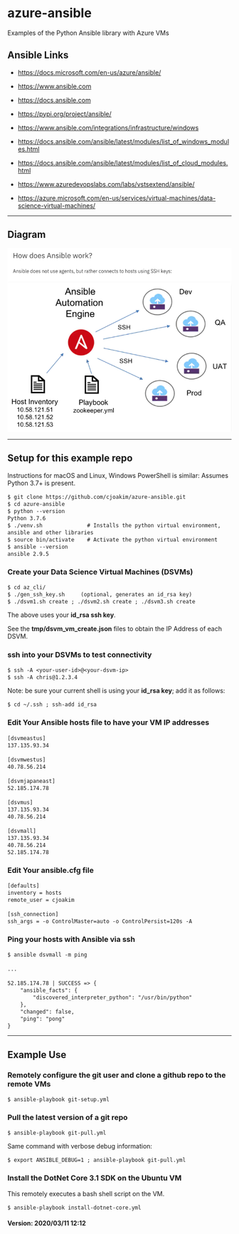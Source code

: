 # azure-ansible

Examples of the Python Ansible library with Azure VMs

## Ansible Links

- https://docs.microsoft.com/en-us/azure/ansible/
- https://www.ansible.com
- https://docs.ansible.com
- https://pypi.org/project/ansible/ 

- https://www.ansible.com/integrations/infrastructure/windows
- https://docs.ansible.com/ansible/latest/modules/list_of_windows_modules.html
- https://docs.ansible.com/ansible/latest/modules/list_of_cloud_modules.html
- https://www.azuredevopslabs.com/labs/vstsextend/ansible/
- https://azure.microsoft.com/en-us/services/virtual-machines/data-science-virtual-machines/

---

## Diagram

![overview](img/ansible-overview.png)

---

## Setup for this example repo

Instructions for macOS and Linux, Windows PowerShell is similar:
Assumes Python 3.7+ is present.

```
$ git clone https://github.com/cjoakim/azure-ansible.git
$ cd azure-ansible
$ python --version
Python 3.7.6
$ ./venv.sh              # Installs the python virtual environment, ansible and other libraries 
$ source bin/activate    # Activate the python virtual environment
$ ansible --version
ansible 2.9.5
```

### Create your Data Science Virtual Machines (DSVMs)

```
$ cd az_cli/
$ ./gen_ssh_key.sh     (optional, generates an id_rsa key)
$ ./dsvm1.sh create ; ./dsvm2.sh create ; ./dsvm3.sh create
```

The above uses your **id_rsa ssh key**.

See the **tmp/dsvm<n>_vm_create.json** files to obtain the IP Address of each DSVM.

### ssh into your DSVMs to test connectivity

```
$ ssh -A <your-user-id>@<your-dsvm-ip>
$ ssh -A chris@1.2.3.4
```

Note: be sure your current shell is using your **id_rsa key**; add it as follows:
```
$ cd ~/.ssh ; ssh-add id_rsa
```

### Edit Your Ansible **hosts** file to have your VM IP addresses

```
[dsvmeastus]
137.135.93.34

[dsvmwestus]
40.78.56.214

[dsvmjapaneast]
52.185.174.78

[dsvmus]
137.135.93.34
40.78.56.214

[dsvmall]
137.135.93.34
40.78.56.214
52.185.174.78
```

### Edit Your **ansible.cfg** file

```
[defaults]
inventory = hosts
remote_user = cjoakim

[ssh_connection]
ssh_args = -o ControlMaster=auto -o ControlPersist=120s -A
```

### Ping your hosts with Ansible via ssh

```
$ ansible dsvmall -m ping

...

52.185.174.78 | SUCCESS => {
    "ansible_facts": {
        "discovered_interpreter_python": "/usr/bin/python"
    },
    "changed": false,
    "ping": "pong"
}
```

---

## Example Use

### Remotely configure the git user and clone a github repo to the remote VMs

```
$ ansible-playbook git-setup.yml
```

### Pull the latest version of a git repo

```
$ ansible-playbook git-pull.yml
```

Same command with verbose debug information:
```
$ export ANSIBLE_DEBUG=1 ; ansible-playbook git-pull.yml
```

### Install the DotNet Core 3.1 SDK on the Ubuntu VM

This remotely executes a bash shell script on the VM.
```
$ ansible-playbook install-dotnet-core.yml
```

#### Version: 2020/03/11 12:12

